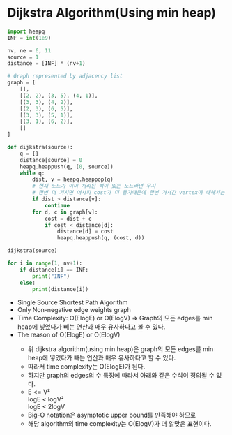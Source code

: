<h1>Dijkstra Algorithm(Using min heap)</h1>

```python
import heapq
INF = int(1e9)

nv, ne = 6, 11
source = 1
distance = [INF] * (nv+1)

# Graph represented by adjacency list
graph = [
    [],
    [(2, 2), (3, 5), (4, 1)],
    [(3, 3), (4, 2)],
    [(2, 3), (6, 5)],
    [(3, 3), (5, 1)],
    [(3, 1), (6, 2)],
    []
]

def dijkstra(source):
    q = []
    distance[source] = 0
    heapq.heappush(q, (0, source))
    while q:
        dist, v = heapq.heappop(q)
        # 현재 노드가 이미 처리된 적이 있는 노드라면 무시
        # 한번 더 거치면 어차피 cost가 더 들기때문에 한번 거쳐간 vertex에 대해서는 고려하지않는다.
        if dist > distance[v]:
            continue
        for d, c in graph[v]:
            cost = dist + c
            if cost < distance[d]:
                distance[d] = cost
                heapq.heappush(q, (cost, d))

dijkstra(source)

for i in range(1, nv+1):
    if distance[i] == INF:
        print("INF")
    else:
        print(distance[i])
```

<ul>
	<li>Single Source Shortest Path Algorithm</li>
	<li>Only Non-negative edge weights graph</li>
	<li>Time Complexity: O(ElogE) or O(ElogV) => Graph의 모든 edges를 min heap에 넣었다가 빼는 연산과 매우 유사하다고 볼 수 있다.</li>
	<li>The reason of O(ElogE) or O(ElogV)</li>
	<ul>
		<li>위 dijkstra algorithm(using min heap)은 graph의 모든 edges를 min heap에 넣었다가 빼는 연산과 매우 유사하다고 할 수 있다.</li>
		<li>따라서 time complexity는 O(ElogE)가 된다.</li>
		<li>하지만 graph의 edges의 수 특징에 따라서 아래와 같은 수식이 정의될 수 있다.</li>
		<li>
			E <= V²<br>
			logE < logV²<br>
			logE < 2logV
		</li>
		<li>Big-O notation은 asymptotic upper bound를 만족해야 하므로</li>
		<li>해당 algorithm의 time complexity는 O(ElogV)가 더 알맞은 표현이다.</li>
	</ul>
</ul>

